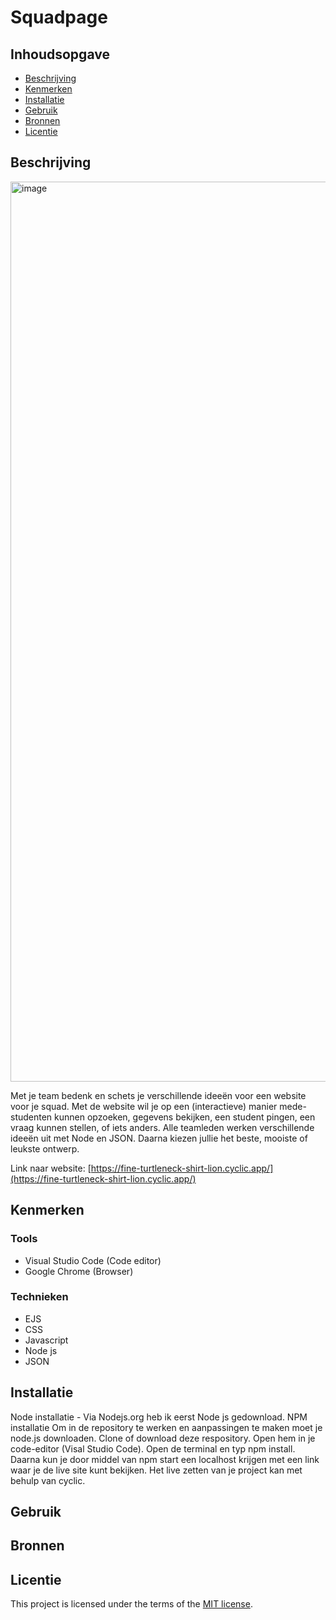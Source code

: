 # Squadpage
<!-- Geef je project een titel en schrijf in één zin wat het is -->

## Inhoudsopgave

  * [Beschrijving](#beschrijving)
  * [Kenmerken](#kenmerken)
  * [Installatie](#installatie)
  * [Gebruik](#gebruik)
  * [Bronnen](#bronnen)
  * [Licentie](#licentie)

## Beschrijving
<img width="1440" alt="image" src="https://github.com/Lmikkers/connect-your-tribe-squad-page/assets/94455811/b6c98ff3-97d7-402c-b025-34acbb6691f7">

Met je team bedenk en schets je verschillende ideeën voor een website voor je squad. Met de website wil je op een (interactieve) manier mede-studenten kunnen opzoeken, gegevens bekijken, een student pingen, een vraag kunnen stellen, of iets anders. Alle teamleden werken verschillende ideeën uit met Node en JSON. Daarna kiezen jullie het beste, mooiste of leukste ontwerp.

Link naar website: [https://fine-turtleneck-shirt-lion.cyclic.app/](https://fine-turtleneck-shirt-lion.cyclic.app/)

## Kenmerken
<!-- Bij Kenmerken staat welke technieken zijn gebruikt en hoe. Wat is de HTML structuur? Wat zijn de belangrijkste dingen in CSS? Wat is er met Javascript gedaan en hoe? Misschien heb je een framwork of library gebruikt? -->
### Tools
- Visual Studio Code (Code editor)
- Google Chrome (Browser)

### Technieken
- EJS
- CSS
- Javascript
- Node js
- JSON

## Installatie
<!-- Bij Installatie staat stap-voor-stap beschreven hoe je de development omgeving moet inrichten om aan de repository te kunnen werken. -->
Node installatie - Via Nodejs.org heb ik eerst Node js gedownload.
NPM installatie
Om in de repository te werken en aanpassingen te maken moet je node.js downloaden.
Clone of download deze respository.
Open hem in je code-editor (Visal Studio Code).
Open de terminal en typ npm install.
Daarna kun je door middel van npm start een localhost krijgen met een link waar je de live site kunt bekijken.
Het live zetten van je project kan met behulp van cyclic.

## Gebruik

## Bronnen

## Licentie

This project is licensed under the terms of the [MIT license](./LICENSE).
